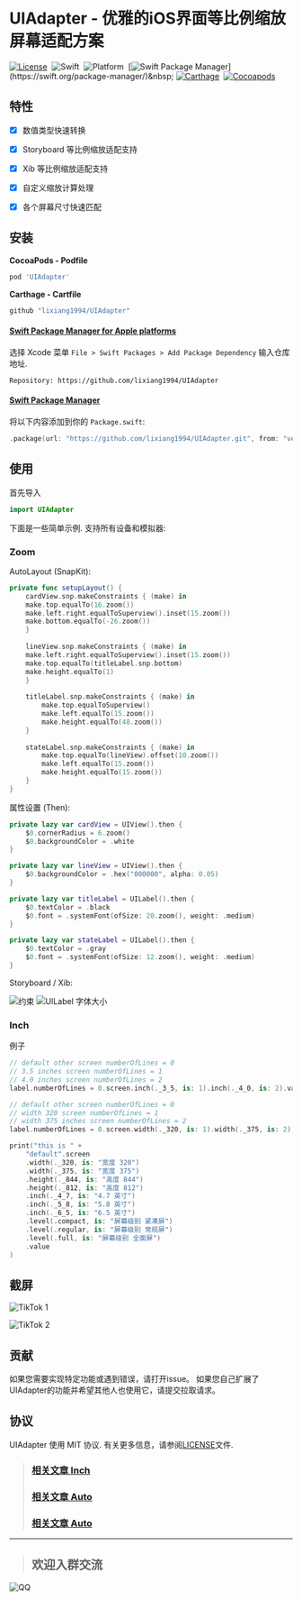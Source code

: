 # UIAdapter - 优雅的iOS界面等比例缩放屏幕适配方案

[![License](https://img.shields.io/cocoapods/l/UIAdapter.svg)](LICENSE)&nbsp;
![Swift](https://img.shields.io/badge/Swift-5.2-orange.svg)&nbsp;
![Platform](https://img.shields.io/cocoapods/p/UIAdapter.svg?style=flat)&nbsp;
[![Swift Package Manager](https://img.shields.io/badge/Swift_Package_Manager-compatible-4BC51D.svg?style=flat")](https://swift.org/package-manager/)&nbsp;
[![Carthage](https://img.shields.io/badge/Carthage-compatible-4BC51D.svg?style=flat)](https://github.com/Carthage/Carthage)&nbsp;
[![Cocoapods](https://img.shields.io/cocoapods/v/UIAdapter.svg)](https://cocoapods.org)

## 特性

- [x] 数值类型快速转换
- [x] Storyboard 等比例缩放适配支持 
- [x] Xib 等比例缩放适配支持 
- [x] 自定义缩放计算处理
- [x] 各个屏幕尺寸快速匹配


## 安装

**CocoaPods - Podfile**

```ruby
pod 'UIAdapter'
```

**Carthage - Cartfile**

```ruby
github "lixiang1994/UIAdapter"
```

#### [Swift Package Manager for Apple platforms](https://developer.apple.com/documentation/xcode/adding_package_dependencies_to_your_app)

选择 Xcode 菜单 `File > Swift Packages > Add Package Dependency` 输入仓库地址.  
```
Repository: https://github.com/lixiang1994/UIAdapter
```

#### [Swift Package Manager](https://swift.org/package-manager/)

将以下内容添加到你的 `Package.swift`:
```swift
.package(url: "https://github.com/lixiang1994/UIAdapter.git", from: "version")
```

## 使用

首先导入

```swift
import UIAdapter
```

下面是一些简单示例. 支持所有设备和模拟器:

### Zoom


AutoLayout (SnapKit): 

```swift
private func setupLayout() {
    cardView.snp.makeConstraints { (make) in
	make.top.equalTo(16.zoom())
	make.left.right.equalToSuperview().inset(15.zoom())
	make.bottom.equalTo(-26.zoom())
    }
	
    lineView.snp.makeConstraints { (make) in
	make.left.right.equalToSuperview().inset(15.zoom())
	make.top.equalTo(titleLabel.snp.bottom)
	make.height.equalTo(1)
    }
        
    titleLabel.snp.makeConstraints { (make) in
        make.top.equalToSuperview()
        make.left.equalTo(15.zoom())
        make.height.equalTo(48.zoom())
    }
        
    stateLabel.snp.makeConstraints { (make) in
        make.top.equalTo(lineView).offset(10.zoom())
        make.left.equalTo(15.zoom())
        make.height.equalTo(15.zoom())
    }
}
```

属性设置 (Then):

```swift
private lazy var cardView = UIView().then {
    $0.cornerRadius = 6.zoom()
    $0.backgroundColor = .white
}

private lazy var lineView = UIView().then {
    $0.backgroundColor = .hex("000000", alpha: 0.05)
}

private lazy var titleLabel = UILabel().then {
    $0.textColor = .black
    $0.font = .systemFont(ofSize: 20.zoom(), weight: .medium)
}

private lazy var stateLabel = UILabel().then {
    $0.textColor = .gray
    $0.font = .systemFont(ofSize: 12.zoom(), weight: .medium)
}
```

Storyboard / Xib:

![约束](Resources/Storyboard%20Constraint.png)
![UILabel 字体大小](Resources/Storyboard%20Label%20Font.png)

### Inch

例子

```swift
// default other screen numberOfLines = 0
// 3.5 inches screen numberOfLines = 1
// 4.0 inches screen numberOfLines = 2
label.numberOfLines = 0.screen.inch(._3_5, is: 1).inch(._4_0, is: 2).value
```


```swift
// default other screen numberOfLines = 0
// width 320 screen numberOfLines = 1
// width 375 inches screen numberOfLines = 2
label.numberOfLines = 0.screen.width(._320, is: 1).width(._375, is: 2).value
```


```swift
print("this is " +
    "default".screen
    .width(._320, is: "宽度 320")
    .width(._375, is: "宽度 375")
    .height(._844, is: "高度 844")
    .height(._812, is: "高度 812")
    .inch(._4_7, is: "4.7 英寸")
    .inch(._5_8, is: "5.8 英寸")
    .inch(._6_5, is: "6.5 英寸")
    .level(.compact, is: "屏幕级别 紧凑屏")
    .level(.regular, is: "屏幕级别 常规屏")
    .level(.full, is: "屏幕级别 全面屏")
    .value
)
```


## 截屏

![TikTok 1](Resources/Storyboard%20TikTok%20Demo1.jpg)

![TikTok 2](Resources/Storyboard%20TikTok%20Demo2.jpg)

## 贡献

如果您需要实现特定功能或遇到错误，请打开issue。
如果您自己扩展了UIAdapter的功能并希望其他人也使用它，请提交拉取请求。

## 协议

UIAdapter 使用 MIT 协议. 有关更多信息，请参阅[LICENSE](LICENSE)文件.


>### [相关文章 Inch](https://www.jianshu.com/p/d2c09cb65ef7)
>### [相关文章 Auto](https://www.jianshu.com/p/e0e12206e0c7)
>### [相关文章 Auto](https://www.jianshu.com/p/48c67d0c95b6)


-----

> ## 欢迎入群交流
![QQ](https://github.com/lixiang1994/Resources/blob/master/QQClub/QQClub.JPG)
